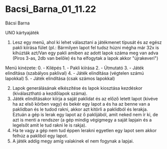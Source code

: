 # Bacsi_Barna_01_11.22
Bácsi Barna

UNO kártyajáték

1. Lesz egy menü, ahol ki lehet választani a játékmenet típusát és az egész pakli kiírása fület
    (pl.: Bármilyen lapot fel tudsz húzni mégha már 32x is kihúzták azt/Van egy pakli amiben az adott lapok száma meg van adva (Piros 3-as, 2db van belőle)   és ha elfogytak a lapok akkor "újrakeveri")
    
Menü kinézete:
    0. - Kilépés
    1. - Pakli kiírása
    2. - Útmutató
    3. - Játék elindítása (szabályos paklival)
    4. - Játék elindítása (végtelen számú lapokkal)
    5. - Játék elindítása (csak számos lapokkal) 

2. Lapok generálásának elkészítése és lapok kiosztása kezdéskor (kiválasztható a kezdőlapok száma).
3. Játék elindításakor kiírja a saját paklidat és az előző letett lapot (kivéve ha az első körben vagy) és bekér egy lapot a és ha az benne van a paklidban és  le tudod rakni, akkor azt kitörli a paklidból és lerakja. Eztuán a gép is lerak egy lapot az ő paklijából, amit neked nem ír ki, de azt is menti a rendszer (a gép mindig végigmegy a saját lapjain és a legelsőt amit le tud rakni le is rakja).
4. Ha te vagy a gép nem tud éppen lerakni egyetlen egy lapot sem akkor felhúz a pakliból egy lapot.
5. A játék addig megy amíg valakinek el nem fogynak a lapjai.
